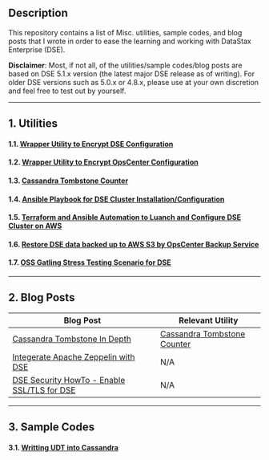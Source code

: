## Description

This repository contains a list of Misc. utilities, sample codes, and blog posts that I wrote in order to ease the learning and working with DataStax Enterprise (DSE). 

**Disclaimer**: Most, if not all, of the utilities/sample codes/blog posts are based on DSE 5.1.x version (the latest major DSE release as of writing). For older DSE versions such as 5.0.x or 4.8.x, please use at your own discretion and feel free to test out by yourself.

---

## 1. Utilities
#### 1.1. [Wrapper Utility to Encrypt DSE Configuration](https://github.com/yabinmeng/dseutilities/tree/master/dseconfenc)

#### 1.2. [Wrapper Utility to Encrypt OpsCenter Configuration](https://github.com/yabinmeng/dseutilities/tree/master/opsconfenc)

#### 1.3. [Cassandra Tombstone Counter](https://github.com/yabinmeng/tombstone_counter)

#### 1.4. [Ansible Playbook for DSE Cluster Installation/Configuration](https://github.com/yabinmeng/dseansible)

#### 1.5. [Terraform and Ansible Automation to Luanch and Configure DSE Cluster on AWS](https://github.com/yabinmeng/terradse)

#### 1.6. [Restore DSE data backed up to AWS S3 by OpsCenter Backup Service](https://github.com/yabinmeng/opscs3restore)

#### 1.7. [OSS Gatling Stress Testing Scenario for DSE](https://github.com/yabinmeng/cassgatling)

---

## 2. Blog Posts

| Blog Post | Relevant Utility |
| --------- | ---------------- | 
| [Cassandra Tombstone In Depth](https://github.com/yabinmeng/dseutilities/blob/master/documents/Yabin.meng-CassandraTombstoneInDepth.pdf) | [Cassandra Tombstone Counter](https://github.com/yabinmeng/tombstone_counter) |
| [Integerate Apache Zeppelin with DSE](https://github.com/yabinmeng/dseutilities/blob/master/documents/Yabin.meng-Integerate.Zeppelin.with.DSE.pdf) | N/A |
| [DSE Security HowTo - Enable SSL/TLS for DSE](https://github.com/yabinmeng/dseutilities/blob/master/documents/Yabin.meng-DseSecurity-Enable.SSL.pdf) | N/A |

---

## 3. Sample Codes

#### 3.1. [Writting UDT into Cassandra](https://github.com/yabinmeng/dseudt)
   
